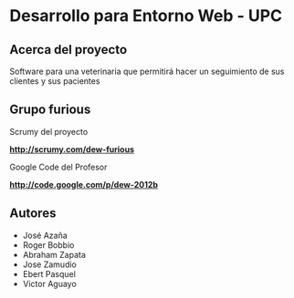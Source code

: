 # Desarrollo para Entorno Web - UPC #

## Acerca del proyecto ##

Software para una veterinaria que permitirá hacer un seguimiento de sus clientes y sus pacientes


## Grupo furious ##

Scrumy del proyecto

**http://scrumy.com/dew-furious**

Google Code del Profesor

**http://code.google.com/p/dew-2012b**



## Autores ##

  * José Azaña
  * Roger Bobbio
  * Abraham Zapata
  * Jose Zamudio
  * Ebert Pasquel
  * Victor Aguayo
